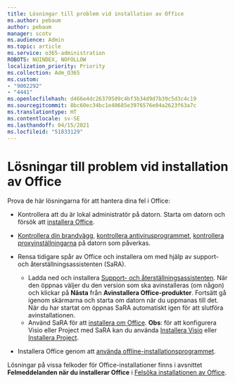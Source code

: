 ```yaml
---
title: Lösningar till problem vid installation av Office
ms.author: pebaum
author: pebaum
manager: scotv
ms.audience: Admin
ms.topic: article
ms.service: o365-administration
ROBOTS: NOINDEX, NOFOLLOW
localization_priority: Priority
ms.collection: Adm_O365
ms.custom:
- "9002292"
- "4441"
ms.openlocfilehash: d466e4dc26379509c4bf3b34d9d7b39c5d3c4c19
ms.sourcegitcommit: 8bc60ec34bc1e40685e3976576e04a2623f63a7c
ms.translationtype: HT
ms.contentlocale: sv-SE
ms.lasthandoff: 04/15/2021
ms.locfileid: "51833129"
---
```

# <a name="solutions-for-issues-when-installing-office"></a>Lösningar till problem vid installation av Office

Prova de här lösningarna för att hantera dina fel i Office:

- Kontrollera att du är lokal administratör på datorn. Starta om datorn och försök att [installera Office](https://portal.office.com/OLS/MySoftware.aspx).

- [Kontrollera din brandvägg](https://support.office.com/article/unlicensed-product-and-activation-errors-in-office-0d23d3c0-c19c-4b2f-9845-5344fedc4380#bkmk_checkfirewall), [kontrollera antivirusprogrammet](https://support.office.com/article/unlicensed-product-and-activation-errors-in-office-0d23d3c0-c19c-4b2f-9845-5344fedc4380#bkmk_checkav), [kontrollera proxyinställningarna](https://support.office.com/article/unlicensed-product-and-activation-errors-in-office-0d23d3c0-c19c-4b2f-9845-5344fedc4380#bkmk_checkproxy) på datorn som påverkas.

- Rensa tidigare spår av Office och installera om med hjälp av support- och återställningsassistenten (SaRA). 

    - Ladda ned och installera [Support- och återställningsassistenten](https://aka.ms/SARA-OfficeUninstall-Alchemy). När den öppnas väljer du den version som ska avinstalleras (om någon) och klickar på **Nästa** från **Avinstallera Office-produkter**. Fortsätt gå igenom skärmarna och starta om datorn när du uppmanas till det. När du har startat om öppnas SaRA automatiskt igen för att slutföra avinstallationen.
    - Använd SaRA för att [installera om Office](https://aka.ms/sara-officeinstall). **Obs**: för att konfigurera Visio eller Project med SaRA kan du använda [Installera Visio](https://aka.ms/SaRA-VisioSetupScenario) eller [Installera Project](https://aka.ms/SaRA-ProjectSetupScenario).  

- Installera Office genom att [använda offline-installationsprogrammet](https://support.office.com/article/f0a85fe7-118f-41cb-a791-d59cef96ad1c?wt.mc_id=Alchemy_ClientDIA).

Lösningar på vissa felkoder för Office-installationer finns i avsnittet **Felmeddelanden när du installerar Office** i [Felsöka installationen av Office](https://support.office.com/article/35ff2def-e0b2-4dac-9784-4cf212c1f6c2#BKMK_ErrorMessages).

